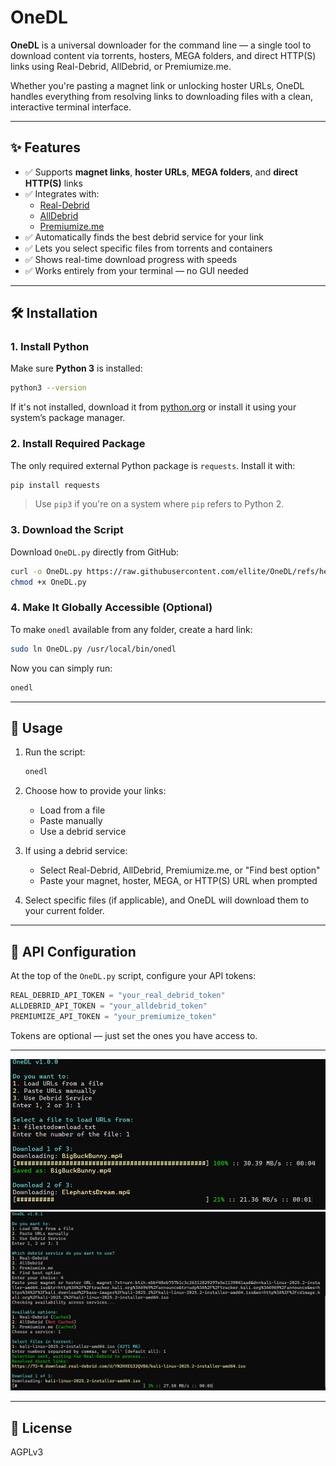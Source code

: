 # OneDL

**OneDL** is a universal downloader for the command line — a single tool to download content via torrents, hosters, MEGA folders, and direct HTTP(S) links using Real-Debrid, AllDebrid, or Premiumize.me.

Whether you're pasting a magnet link or unlocking hoster URLs, OneDL handles everything from resolving links to downloading files with a clean, interactive terminal interface.

---

## ✨ Features

- ✅ Supports **magnet links**, **hoster URLs**, **MEGA folders**, and **direct HTTP(S)** links  
- ✅ Integrates with:
  - [Real-Debrid](https://real-debrid.com/)
  - [AllDebrid](https://alldebrid.com/)
  - [Premiumize.me](https://www.premiumize.me/)
- ✅ Automatically finds the best debrid service for your link  
- ✅ Lets you select specific files from torrents and containers  
- ✅ Shows real-time download progress with speeds  
- ✅ Works entirely from your terminal — no GUI needed

---

## 🛠️ Installation

### 1. Install Python

Make sure **Python 3** is installed:

```bash
python3 --version
```

If it's not installed, download it from [python.org](https://www.python.org/downloads/) or install it using your system’s package manager.

### 2. Install Required Package

The only required external Python package is `requests`. Install it with:

```bash
pip install requests
```

> Use `pip3` if you're on a system where `pip` refers to Python 2.

### 3. Download the Script

Download `OneDL.py` directly from GitHub:

```bash
curl -o OneDL.py https://raw.githubusercontent.com/ellite/OneDL/refs/heads/main/OneDL.py
chmod +x OneDL.py
```

### 4. Make It Globally Accessible (Optional)

To make `onedl` available from any folder, create a hard link:

```bash
sudo ln OneDL.py /usr/local/bin/onedl
```

Now you can simply run:

```bash
onedl
```

---

## 🚀 Usage

1. Run the script:

    ```bash
    onedl
    ```

2. Choose how to provide your links:
   - Load from a file
   - Paste manually
   - Use a debrid service

3. If using a debrid service:
   - Select Real-Debrid, AllDebrid, Premiumize.me, or "Find best option"
   - Paste your magnet, hoster, MEGA, or HTTP(S) URL when prompted

4. Select specific files (if applicable), and OneDL will download them to your current folder.

---

## 🔐 API Configuration

At the top of the `OneDL.py` script, configure your API tokens:

```python
REAL_DEBRID_API_TOKEN = "your_real_debrid_token"
ALLDEBRID_API_TOKEN = "your_alldebrid_token"
PREMIUMIZE_API_TOKEN = "your_premiumize_token"
```

Tokens are optional — just set the ones you have access to.

---

![Screenshot](./screenshot1.png)
![Screenshot](./screenshot2.png)

---

## 📄 License

AGPLv3
